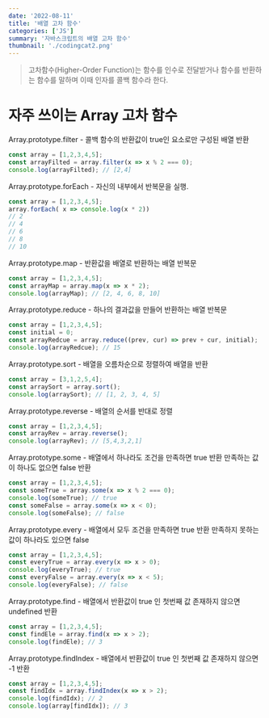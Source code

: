 ```yaml
---
date: '2022-08-11'
title: '배열 고차 함수'
categories: ['JS']
summary: '자바스크립트의 배열 고차 함수'
thumbnail: './codingcat2.png'
---
```

> 고차함수(Higher-Order Function)는 함수를 인수로 전달받거나 함수를 반환하는 함수를 말하며 이때 인자를 콜백 함수라 한다. 
# 자주 쓰이는 Array 고차 함수
Array.prototype.filter - 콜백 함수의 반환값이 true인 요소로만 구성된 배열 반환
``` javascript
const array = [1,2,3,4,5];
const arrayFilted = array.filter(x => x % 2 === 0);
console.log(arrayFilted); // [2,4]
```
Array.prototype.forEach - 자신의 내부에서 반복문을 실행. 
```javascript
const array = [1,2,3,4,5];
array.forEach( x => console.log(x * 2))
// 2
// 4
// 6
// 8
// 10
```
Array.prototype.map - 반환값을 배열로 반환하는 배열 반복문
```javascript
const array = [1,2,3,4,5];
const arrayMap = array.map(x => x * 2);
console.log(arrayMap); // [2, 4, 6, 8, 10]
```
Array.prototype.reduce - 하나의 결과값을 만들어 반환하는 배열 반복문
```javascript
const array = [1,2,3,4,5];
const initial = 0;
const arrayRedcue = array.reduce((prev, cur) => prev + cur, initial);
console.log(arrayRedcue); // 15
```
Array.prototype.sort - 배열을 오름차순으로 정렬하여 배열을 반환
```javascript
const array = [3,1,2,5,4];
const arraySort = array.sort();
console.log(arraySort); // [1, 2, 3, 4, 5]
```
Array.prototype.reverse - 배열의 순서를 반대로 정렬
```javascript
const array = [1,2,3,4,5];
const arrayRev = array.reverse();
console.log(arrayRev); // [5,4,3,2,1]
```
Array.prototype.some - 배열에서 하나라도 조건을 만족하면 true 반환
만족하는 값이 하나도 없으면 false 반환
```javascript
const array = [1,2,3,4,5];
const someTrue = array.some(x => x % 2 === 0);
console.log(someTrue); // true
const someFalse = array.some(x => x < 0);
console.log(someFalse); // false
```
Array.prototype.every - 배열에서 모두 조건을 만족하면 true 반환
만족하지 못하는 값이 하나라도 있으면 false
```javascript
const array = [1,2,3,4,5];
const everyTrue = array.every(x => x > 0);
console.log(everyTrue); // true
const everyFalse = array.every(x => x < 5);
console.log(everyFalse); // false
```
Array.prototype.find - 배열에서 반환값이 true 인 첫번째 값
존재하지 않으면 undefined 반환
```javascript
const array = [1,2,3,4,5];
const findEle = array.find(x => x > 2);
console.log(findEle); // 3
```
Array.prototype.findIndex - 배열에서 반환값이 true 인 첫번째 값
존재하지 않으면 -1 반환
```javascript
const array = [1,2,3,4,5];
const findIdx = array.findIndex(x => x > 2);
console.log(findIdx); // 2
console.log(array[findIdx]); // 3
```